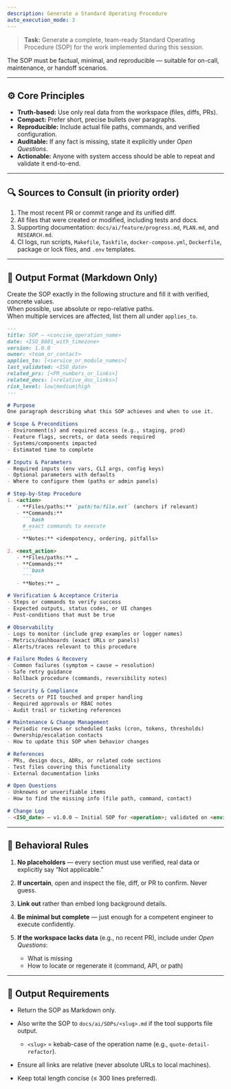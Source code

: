 ```yaml
---
description: Generate a Standard Operating Procedure
auto_execution_mode: 3
---
```


> **Task:** Generate a complete, team-ready Standard Operating Procedure (SOP) for the work implemented during this session.

The SOP must be factual, minimal, and reproducible — suitable for on-call, maintenance, or handoff scenarios.

---

## ⚙️ Core Principles
- **Truth-based:** Use only real data from the workspace (files, diffs, PRs).  
- **Compact:** Prefer short, precise bullets over paragraphs.  
- **Reproducible:** Include actual file paths, commands, and verified configuration.  
- **Auditable:** If any fact is missing, state it explicitly under *Open Questions*.  
- **Actionable:** Anyone with system access should be able to repeat and validate it end-to-end.

---

## 🔍 Sources to Consult (in priority order)
1. The most recent PR or commit range and its unified diff.  
2. All files that were created or modified, including tests and docs.  
3. Supporting documentation: `docs/ai/feature/progress.md`, `PLAN.md`, and `RESEARCH.md`.  
4. CI logs, run scripts, `Makefile`, `Taskfile`, `docker-compose.yml`, `Dockerfile`, package or lock files, and `.env` templates.

---

## 🧱 Output Format (Markdown Only)

Create the SOP exactly in the following structure and fill it with verified, concrete values.  
When possible, use absolute or repo-relative paths.  
When multiple services are affected, list them all under `applies_to`.

```md
---
title: SOP – <concise_operation_name>
date: <ISO_8601_with_timezone>
version: 1.0.0
owner: <team_or_contact>
applies_to: [<service_or_module_names>]
last_validated: <ISO_date>
related_prs: [<PR_numbers_or_links>]
related_docs: [<relative_doc_links>]
risk_level: low|medium|high
---

# Purpose
One paragraph describing what this SOP achieves and when to use it.

# Scope & Preconditions
- Environment(s) and required access (e.g., staging, prod)
- Feature flags, secrets, or data seeds required
- Systems/components impacted
- Estimated time to complete

# Inputs & Parameters
- Required inputs (env vars, CLI args, config keys)
- Optional parameters with defaults
- Where to configure them (paths or admin panels)

# Step-by-Step Procedure
1. <action>
   - **Files/paths:** `path/to/file.ext` (anchors if relevant)
   - **Commands:**
     ```bash
     # exact commands to execute
     ```
   - **Notes:** <idempotency, ordering, pitfalls>

2. <next_action>
   - **Files/paths:** …
   - **Commands:**
     ```bash
     ```
   - **Notes:** …

# Verification & Acceptance Criteria
- Steps or commands to verify success
- Expected outputs, status codes, or UI changes
- Post-conditions that must be true

# Observability
- Logs to monitor (include grep examples or logger names)
- Metrics/dashboards (exact URLs or panels)
- Alerts/traces relevant to this procedure

# Failure Modes & Recovery
- Common failures (symptom → cause → resolution)
- Safe retry guidance
- Rollback procedure (commands, reversibility notes)

# Security & Compliance
- Secrets or PII touched and proper handling
- Required approvals or RBAC notes
- Audit trail or ticketing references

# Maintenance & Change Management
- Periodic reviews or scheduled tasks (cron, tokens, thresholds)
- Ownership/escalation contacts
- How to update this SOP when behavior changes

# References
- PRs, design docs, ADRs, or related code sections
- Test files covering this functionality
- External documentation links

# Open Questions
- Unknowns or unverifiable items
- How to find the missing info (file path, command, contact)

# Change Log
- <ISO_date> – v1.0.0 – Initial SOP for <operation>; validated on <environment>.
```

---

## 🧩 Behavioral Rules

1. **No placeholders** — every section must use verified, real data or explicitly say “Not applicable.”
2. **If uncertain**, open and inspect the file, diff, or PR to confirm. Never guess.
3. **Link out** rather than embed long background details.
4. **Be minimal but complete** — just enough for a competent engineer to execute confidently.
5. **If the workspace lacks data** (e.g., no recent PR), include under *Open Questions*:

   * What is missing
   * How to locate or regenerate it (command, API, or path)

---

## 🧾 Output Requirements

* Return the SOP as Markdown only.
* Also write the SOP to `docs/ai/SOPs/<slug>.md` if the tool supports file output.

  * `<slug>` = kebab-case of the operation name (e.g., `quote-detail-refactor`).
* Ensure all links are relative (never absolute URLs to local machines).
* Keep total length concise (≤ 300 lines preferred).
